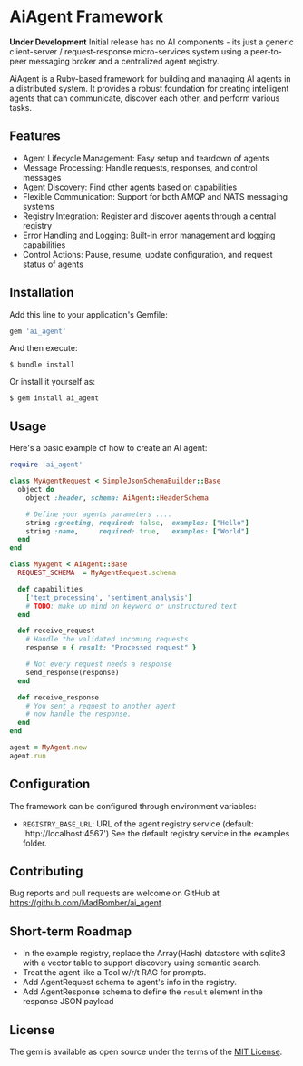 # AiAgent Framework

**Under Development**  Initial release has no AI components - its just a generic client-server / request-response micro-services system using a peer-to-peer messaging broker and a centralized agent registry.

AiAgent is a Ruby-based framework for building and managing AI agents in a distributed system. It provides a robust foundation for creating intelligent agents that can communicate, discover each other, and perform various tasks.

## Features

- Agent Lifecycle Management: Easy setup and teardown of agents
- Message Processing: Handle requests, responses, and control messages
- Agent Discovery: Find other agents based on capabilities
- Flexible Communication: Support for both AMQP and NATS messaging systems
- Registry Integration: Register and discover agents through a central registry
- Error Handling and Logging: Built-in error management and logging capabilities
- Control Actions: Pause, resume, update configuration, and request status of agents

## Installation

Add this line to your application's Gemfile:

```ruby
gem 'ai_agent'
```

And then execute:

```
$ bundle install
```

Or install it yourself as:

```
$ gem install ai_agent
```

## Usage

Here's a basic example of how to create an AI agent:

```ruby
require 'ai_agent'

class MyAgentRequest < SimpleJsonSchemaBuilder::Base
  object do
    object :header, schema: AiAgent::HeaderSchema

    # Define your agents parameters ....
    string :greeting, required: false,  examples: ["Hello"]
    string :name,     required: true,   examples: ["World"]
  end
end

class MyAgent < AiAgent::Base
  REQUEST_SCHEMA  = MyAgentRequest.schema

  def capabilities
    ['text_processing', 'sentiment_analysis']
    # TODO: make up mind on keyword or unstructured text
  end

  def receive_request
    # Handle the validated incoming requests
    response = { result: "Processed request" }

    # Not every request needs a response
    send_response(response)
  end

  def receive_response
    # You sent a request to another agent
    # now handle the response.
  end
end

agent = MyAgent.new
agent.run
```

## Configuration

The framework can be configured through environment variables:

- `REGISTRY_BASE_URL`: URL of the agent registry service (default: 'http://localhost:4567')  See the default registry service in the examples folder.

## Contributing

Bug reports and pull requests are welcome on GitHub at https://github.com/MadBomber/ai_agent.

## Short-term Roadmap

- In the example registry, replace the Array(Hash) datastore with sqlite3 with a vector table to support discovery using semantic search.
- Treat the agent like a Tool w/r/t RAG for prompts.
- Add AgentRequest schema to agent's info in the registry.
- Add AgentResponse schema to define the `result` element in the response JSON payload

## License

The gem is available as open source under the terms of the [MIT License](https://opensource.org/licenses/MIT).
